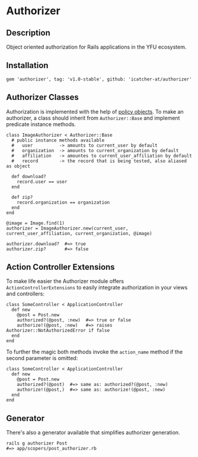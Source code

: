 # Authorizer

## Description
Object oriented authorization for Rails applications in the YFU ecosystem.

## Installation

    gem 'authorizer', tag: 'v1.0-stable', github: 'icatcher-at/authorizer'

## Authorizer Classes

Authorization is implemented with the help of [policy objects][1]. To make an authorizer, a class should inherit from `Authorizer::Base` and implement predicate instance methods.

    class ImageAuthorizer < Authorizer::Base
      # public instance methods available
      #   user          -> amounts to current_user by default
      #   organization  -> amounts to current_organization by default
      #   affiliation   -> amountes to current_user_affiliation by default
      #   record        -> the record that is being tested, also aliased as object
    
      def download?
        record.user == user
      end
  
      def zip?
        record.organization == organization
      end
    end

    @image = Image.find(1)
    authorizer = ImageAuthorizer.new(current_user, current_user_affiliation, current_organization, @image)

    authorizer.download?  #=> true
    authorizer.zip?       #=> false

## Action Controller Extensions

To make life easier the Authorizer module offers `ActionControllerExtensions` to easily integrate authorization in your views and controllers:

    class SomeController < ApplicationController
      def new
        @post = Post.new
        authorized?(@post, :new)  #=> true or false
        authorize!(@post, :new)   #=> raises Authorizer::NotAuthorizedError if false
      end
    end
    
To further the magic both methods invoke the `action_name` method if the second parameter is omitted:

    class SomeController < ApplicationController
      def new
        @post = Post.new
        authorized?(@post)  #=> same as: authorized?(@post, :new)
        authorize!(@post,)  #=> same as: authorize!(@post, :new)
      end
    end

## Generator

There's also a generator available that simplifies authorizer generation.

    rails g authorizer Post
    #=> app/scopers/post_authorizer.rb


[1]: http://eng.joingrouper.com/blog/2014/03/20/rails-the-missing-parts-policies/